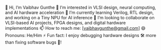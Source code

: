 👋 Hi, I’m Vaibhav Gunthe
👀 I’m interested in VLSI design, neural computing, and AI hardware acceleration
🌱 I’m currently learning Verilog, RTL design, and working on a Tiny NPU for AI inference
💞️ I’m looking to collaborate on VLSI-based AI projects, FPGA designs, and digital hardware implementations
📫 How to reach me: [vaibhavgunthe@gmail.com]
😄 Pronouns: He/Him
⚡ Fun fact: I enjoy debugging hardware designs 🛠️ more than fixing software bugs 🐞!
